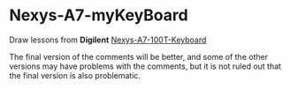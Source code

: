 # Nexys-A7-myKeyBoard

Draw lessons from **Digilent** [Nexys-A7-100T-Keyboard](https://github.com/Digilent/Nexys-A7-100T-Keyboard)

The final version of the comments will be better, and some of the other versions may have problems with the comments, but it is not ruled out that the final version is also problematic.
